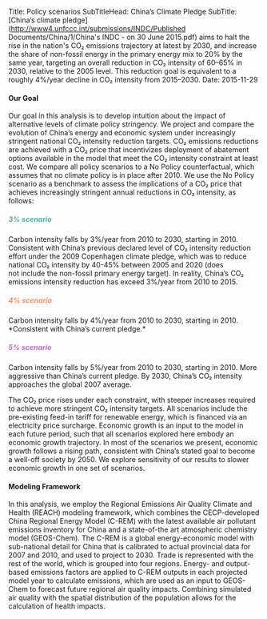Title: Policy scenarios
SubTitleHead: China’s Climate Pledge
SubTitle: [China’s climate pledge](http://www4.unfccc.int/submissions/INDC/Published Documents/China/1/China's INDC - on 30 June 2015.pdf) aims to halt the rise in the nation's CO₂ emissions trajectory at latest by 2030, and increase the share of non-fossil energy in the primary energy mix to 20% by the same year, targeting an overall reduction in CO₂ intensity of 60–65% in 2030, relative to the 2005 level. This reduction goal is equivalent to a roughly 4%/year decline in CO₂ intensity from 2015–2030.
Date: 2015-11-29

<h4>Our Goal</h4>
Our goal in this analysis is to develop intuition about the impact of alternative levels of climate policy stringency. 
We project and compare the evolution of China’s energy and economic system under increasingly stringent national CO₂ intensity reduction targets.
CO₂ emissions reductions are achieved with a CO₂ price that incentivizes deployment of abatement options available in the model that meet the CO₂ intensity constraint at least cost.
We compare all policy scenarios to a No Policy counterfactual, which assumes that no climate policy is in place after 2010. We use the No Policy scenario as a benchmark to assess the implications of a CO₂ price that achieves increasingly stringent annual reductions in CO₂ intensity, as follows:

<h5 style="color: #48B4AC">3% scenario</h5>
Carbon intensity falls by 3%/year from 2010 to 2030, starting in 2010. 
Consistent with China’s previous declared level of CO₂ intensity reduction effort under the 2009 Copenhagen climate pledge, which was to reduce national CO₂ intensity by 40-45% between 2005 and 2020 (does not include the non-fossil primary energy target).
In reality, China’s CO₂ emissions intensity reduction has exceed 3%/year from 2010 to 2015.

<h5 style="color: #FF8D64">4% scenario</h5>
Carbon intensity falls by 4%/year from 2010 to 2030, starting in 2010. *Consistent with China’s current pledge.*

<h5 style="color: #BC6FC8">5% scenario</h5>
Carbon intensity falls by 5%/year from 2010 to 2030, starting in 2010. More aggressive than China’s current pledge. By 2030, China’s CO₂ intensity approaches the global 2007 average.

The CO₂ price rises under each constraint, with steeper increases required to achieve more stringent CO₂ intensity targets. 
All scenarios include the pre-existing feed-in tariff for renewable energy, which is financed via an electricity price surcharge. 
Economic growth is an input to the model in each future period, such that all scenarios explored here embody an economic growth trajectory. In most of the scenarios we present, economic growth follows a rising path, consistent with China’s stated goal to become a well-off society by 2050. We explore sensitivity of our results to slower economic growth in one set of scenarios.

<h4>Modeling Framework</h4>
In this analysis, we employ the Regional Emissions Air Quality Climate and Health (REACH) modeling framework, which combines the CECP-developed China Regional Energy Model (C-REM) with the latest available air pollutant emissions inventory for China and a state-of-the art atmospheric chemistry model (GEOS-Chem). The C-REM is a global energy-economic model with sub-national detail for China that is calibrated to actual provincial data for 2007 and 2010, and used to project to 2030. Trade is represented with the rest of the world, which is grouped into four regions. Energy- and output-based emissions factors are applied to C-REM outputs in each projected model year to calculate emissions, which are used as an input to GEOS-Chem to forecast future regional air quality impacts. Combining simulated air quality with the spatial distribution of the population allows for the calculation of health impacts.
